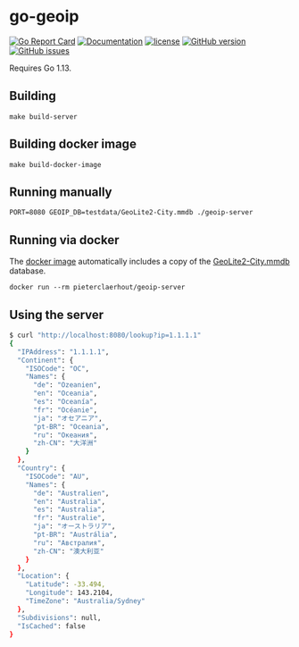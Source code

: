 # go-geoip

[![Go Report Card](https://goreportcard.com/badge/github.com/pieterclaerhout/go-geoip)](https://goreportcard.com/report/github.com/pieterclaerhout/go-geoip)
[![Documentation](https://godoc.org/github.com/pieterclaerhout/go-geoip?status.svg)](http://godoc.org/github.com/pieterclaerhout/go-geoip)
[![license](https://img.shields.io/badge/license-Apache%20v2-orange.svg)](https://github.com/pieterclaerhout/go-geoip/raw/master/LICENSE)
[![GitHub version](https://badge.fury.io/gh/pieterclaerhout%2Fgo-geoip.svg)](https://badge.fury.io/gh/pieterclaerhout%2Fgo-geoip)
[![GitHub issues](https://img.shields.io/github/issues/pieterclaerhout/go-geoip.svg)](https://github.com/pieterclaerhout/go-geoip/issues)

Requires Go 1.13.

## Building

```
make build-server
```

## Building docker image

```
make build-docker-image
```

## Running manually

```
PORT=8080 GEOIP_DB=testdata/GeoLite2-City.mmdb ./geoip-server
```

## Running via docker

The [docker image](https://hub.docker.com/r/pieterclaerhout/geoip-server) automatically includes a copy of the [GeoLite2-City.mmdb](https://geolite.maxmind.com/download/geoip/database/GeoLite2-City.tar.gz) database.

```
docker run --rm pieterclaerhout/geoip-server
```

## Using the server

```bash
$ curl "http://localhost:8080/lookup?ip=1.1.1.1"
{
  "IPAddress": "1.1.1.1",
  "Continent": {
    "ISOCode": "OC",
    "Names": {
      "de": "Ozeanien",
      "en": "Oceania",
      "es": "Oceanía",
      "fr": "Océanie",
      "ja": "オセアニア",
      "pt-BR": "Oceania",
      "ru": "Океания",
      "zh-CN": "大洋洲"
    }
  },
  "Country": {
    "ISOCode": "AU",
    "Names": {
      "de": "Australien",
      "en": "Australia",
      "es": "Australia",
      "fr": "Australie",
      "ja": "オーストラリア",
      "pt-BR": "Austrália",
      "ru": "Австралия",
      "zh-CN": "澳大利亚"
    }
  },
  "Location": {
    "Latitude": -33.494,
    "Longitude": 143.2104,
    "TimeZone": "Australia/Sydney"
  },
  "Subdivisions": null,
  "IsCached": false
}
```
